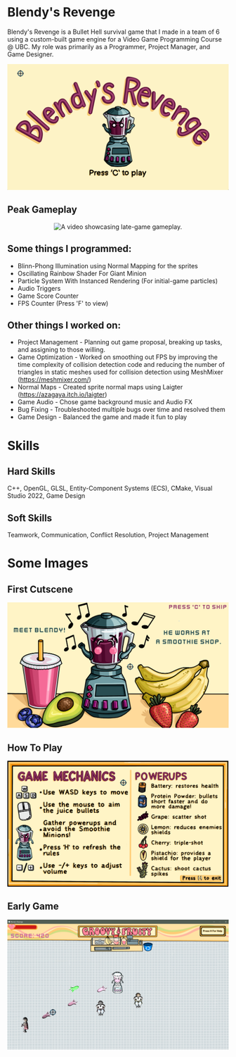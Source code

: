# Blendy's Revenge
Blendy's Revenge is a Bullet Hell survival game that I made in a team of 6 using a custom-built game engine for a Video Game Programming Course @ UBC.
My role was primarily as a Programmer, Project Manager, and Game Designer. 

![](SplashScreen.png)

## Peak Gameplay
<p align="center">
  <img src="PeakGameplay.gif" alt="A video showcasing late-game gameplay." />
</p>

## Some things I programmed:
- Blinn-Phong Illumination using Normal Mapping for the sprites
- Oscillating Rainbow Shader For Giant Minion
- Particle System With Instanced Rendering (For initial-game particles)
- Audio Triggers
- Game Score Counter
- FPS Counter (Press 'F' to view)

## Other things I worked on:
- Project Management - Planning out game proposal, breaking up tasks, and assigning to those willing.
- Game Optimization - Worked on smoothing out FPS by improving the time complexity of collision detection code and reducing the number of triangles in static meshes used for collision detection using MeshMixer (https://meshmixer.com/)
- Normal Maps - Created sprite normal maps using Laigter (https://azagaya.itch.io/laigter)
- Game Audio - Chose game background music and Audio FX
- Bug Fixing - Troubleshooted multiple bugs over time and resolved them
- Game Design - Balanced the game and made it fun to play

# Skills
## Hard Skills
C++, OpenGL, GLSL, Entity-Component Systems (ECS), CMake, Visual Studio 2022, Game Design

## Soft Skills
Teamwork, Communication, Conflict Resolution, Project Management

# Some Images
## First Cutscene
![](Cutscene.png)

## How To Play
![](HelpScreen.png)

## Early Game
![](InitialGame.png)
